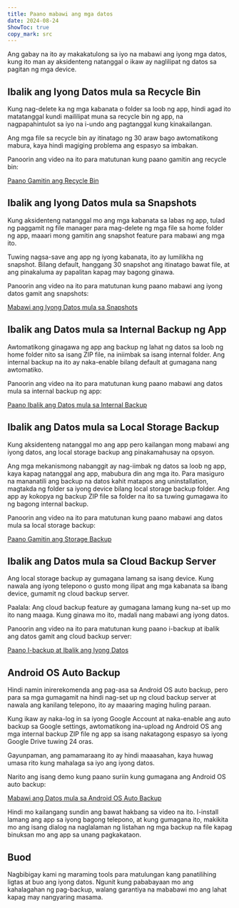 ```yaml
---
title: Paano mabawi ang mga datos  
date: 2024-08-24  
ShowToc: true
copy_mark: src
---
```


Ang gabay na ito ay makakatulong sa iyo na mabawi ang iyong mga datos, kung ito man ay aksidenteng natanggal o ikaw ay naglilipat ng datos sa pagitan ng mga device.

## Ibalik ang Iyong Datos mula sa Recycle Bin

Kung nag-delete ka ng mga kabanata o folder sa loob ng app, hindi agad ito matatanggal kundi maililipat muna sa recycle bin ng app, na nagpapahintulot sa iyo na i-undo ang pagtanggal kung kinakailangan.

Ang mga file sa recycle bin ay itinatago ng 30 araw bago awtomatikong mabura, kaya hindi magiging problema ang espasyo sa imbakan.

Panoorin ang video na ito para matutunan kung paano gamitin ang recycle bin:  

[Paano Gamitin ang Recycle Bin](https://youtube.com/shorts/WUrHmY4-T30?feature=share)

## Ibalik ang Iyong Datos mula sa Snapshots

Kung aksidenteng natanggal mo ang mga kabanata sa labas ng app, tulad ng paggamit ng file manager para mag-delete ng mga file sa home folder ng app, maaari mong gamitin ang snapshot feature para mabawi ang mga ito.

Tuwing nagsa-save ang app ng iyong kabanata, ito ay lumilikha ng snapshot. Bilang default, hanggang 30 snapshot ang itinatago bawat file, at ang pinakaluma ay papalitan kapag may bagong ginawa.

Panoorin ang video na ito para matutunan kung paano mabawi ang iyong datos gamit ang snapshots:  

[Mabawi ang Iyong Datos mula sa Snapshots](https://youtu.be/QRlzmj-Vp88)

## Ibalik ang Datos mula sa Internal Backup ng App

Awtomatikong ginagawa ng app ang backup ng lahat ng datos sa loob ng home folder nito sa isang ZIP file, na iniimbak sa isang internal folder. Ang internal backup na ito ay naka-enable bilang default at gumagana nang awtomatiko.

Panoorin ang video na ito para matutunan kung paano mabawi ang datos mula sa internal backup ng app:  

[Paano Ibalik ang Datos mula sa Internal Backup](https://youtube.com/shorts/GAOLcbpsCHQ?feature=share)

## Ibalik ang Datos mula sa Local Storage Backup

Kung aksidenteng natanggal mo ang app pero kailangan mong mabawi ang iyong datos, ang local storage backup ang pinakamahusay na opsyon.

Ang mga mekanismong nabanggit ay nag-iimbak ng datos sa loob ng app, kaya kapag natanggal ang app, mabubura din ang mga ito. Para masiguro na mananatili ang backup na datos kahit matapos ang uninstallation, magtakda ng folder sa iyong device bilang local storage backup folder. Ang app ay kokopya ng backup ZIP file sa folder na ito sa tuwing gumagawa ito ng bagong internal backup.

Panoorin ang video na ito para matutunan kung paano mabawi ang datos mula sa local storage backup:  

[Paano Gamitin ang Storage Backup](https://youtu.be/Y-M5V3OKWM8)

## Ibalik ang Datos mula sa Cloud Backup Server

Ang local storage backup ay gumagana lamang sa isang device. Kung nawala ang iyong telepono o gusto mong ilipat ang mga kabanata sa ibang device, gumamit ng cloud backup server.

Paalala: Ang cloud backup feature ay gumagana lamang kung na-set up mo ito nang maaga. Kung ginawa mo ito, madali nang mabawi ang iyong datos.

Panoorin ang video na ito para matutunan kung paano i-backup at ibalik ang datos gamit ang cloud backup server:  

[Paano I-backup at Ibalik ang Iyong Datos](https://youtube.com/shorts/F2UTxySivO4)

## Android OS Auto Backup

Hindi namin inirerekomenda ang pag-asa sa Android OS auto backup, pero para sa mga gumagamit na hindi nag-set up ng cloud backup server at nawala ang kanilang telepono, ito ay maaaring maging huling paraan.

Kung ikaw ay naka-log in sa iyong Google Account at naka-enable ang auto backup sa Google settings, awtomatikong ina-upload ng Android OS ang mga internal backup ZIP file ng app sa isang nakatagong espasyo sa iyong Google Drive tuwing 24 oras.

Gayunpaman, ang pamamaraang ito ay hindi maaasahan, kaya huwag umasa rito kung mahalaga sa iyo ang iyong datos.

Narito ang isang demo kung paano suriin kung gumagana ang Android OS auto backup:  

[Mabawi ang Datos mula sa Android OS Auto Backup](https://youtu.be/PMrsCCpMebk)

Hindi mo kailangang sundin ang bawat hakbang sa video na ito. I-install lamang ang app sa iyong bagong telepono, at kung gumagana ito, makikita mo ang isang dialog na naglalaman ng listahan ng mga backup na file kapag binuksan mo ang app sa unang pagkakataon.

## Buod

Nagbibigay kami ng maraming tools para matulungan kang panatilihing ligtas at buo ang iyong datos. Ngunit kung pababayaan mo ang kahalagahan ng pag-backup, walang garantiya na mababawi mo ang lahat kapag may nangyaring masama.

